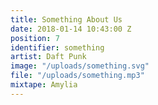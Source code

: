 ```yaml
---
title: Something About Us
date: 2018-01-14 10:43:00 Z
position: 7
identifier: something
artist: Daft Punk
image: "/uploads/something.svg"
file: "/uploads/something.mp3"
mixtape: Amylia
---
```


